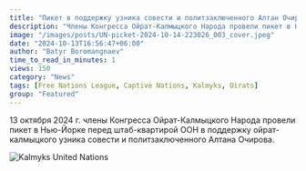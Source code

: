 ```yaml
---
title: "Пикет в поддержку узника совести и политзаключенного Алтан Очирова в Нью-Йорке"
description: "Члены Конгресса Ойрат-Калмыцкого Народа провели пикет в Нью-Йорке перед штаб-квартирой ООН в поддержку ойрат-калмыцкого узника совести и политзаключенного Алтана Очирова"
image: "/images/posts/UN-picket-2024-10-14-223026_003_cover.jpeg"
date: "2024-10-13T16:56:47+06:00"
author: "Batyr Boromangnaev"
time_to_read_in_minutes: 1
views: 150
category: "News"
tags: [Free Nations League, Captive Nations, Kalmyks, Oirats]
group: "Featured"
---
```

13 октября 2024 г. члены Конгресса Ойрат-Калмыцкого Народа провели пикет в Нью-Йорке перед штаб-квартирой ООН в поддержку ойрат-калмыцкого узника совести и политзаключенного Алтана Очирова.

![Kalmyks United Nations](/images/posts/signal-2024-10-14-223026_002.jpeg)
